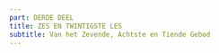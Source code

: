 ```yaml
---
part: DERDE DEEL
title: ZES EN TWINTIGSTE LES
subtitle: Van het Zevende, Achtste en Tiende Gebod
---
```


